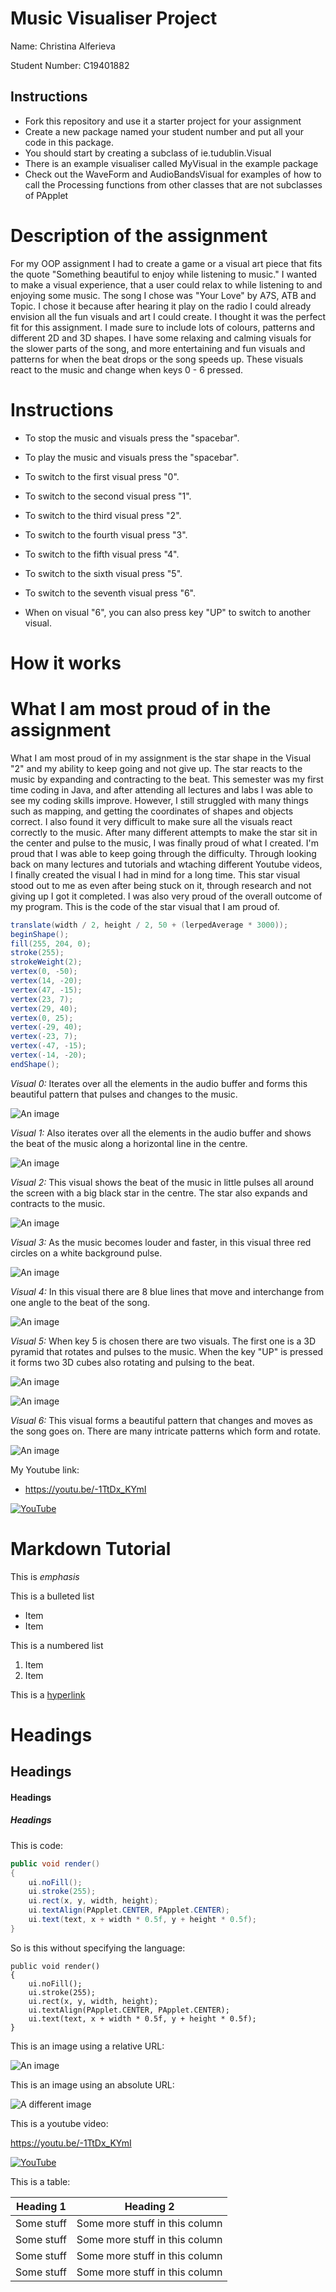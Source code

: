 # Music Visualiser Project

Name: Christina Alferieva

Student Number: C19401882

## Instructions
- Fork this repository and use it a starter project for your assignment
- Create a new package named your student number and put all your code in this package.
- You should start by creating a subclass of ie.tudublin.Visual
- There is an example visualiser called MyVisual in the example package
- Check out the WaveForm and AudioBandsVisual for examples of how to call the Processing functions from other classes that are not subclasses of PApplet

# Description of the assignment
For my OOP assignment I had to create a game or a visual art piece that fits the quote "Something beautiful to enjoy while listening to music." I wanted to make a visual experience, that a user could relax to while listening to and enjoying some music. The song I chose was "Your Love" by A7S, ATB and Topic. I chose it because after hearing it play on the radio I could already envision all the fun visuals and art I could create. I thought it was the perfect fit for this assignment. I made sure to include lots of colours, patterns and different 2D and 3D shapes. I have some relaxing and calming visuals for the slower parts of the song, and more entertaining and fun visuals and patterns for when the beat drops or the song speeds up. These visuals react to the music and change when keys 0 - 6 pressed. 


# Instructions
- To stop the music and visuals press the "spacebar".

- To play the music and visuals press the "spacebar".

- To switch to the first visual press "0".

- To switch to the second visual press "1".

- To switch to the third visual press "2".

- To switch to the fourth visual press "3".

- To switch to the fifth visual press "4".

- To switch to the sixth visual press "5".

- To switch to the seventh visual press "6".

- When on visual "6", you can also press key "UP" to switch to another visual.

# How it works



# What I am most proud of in the assignment
What I am most proud of in my assignment is the star shape in the Visual "2" and my ability to keep going and not give up. The star reacts to the music by expanding and contracting to the beat. This semester was my first time coding in Java, and after attending all lectures and labs I was able to see my coding skills improve. However, I still struggled with many things such as mapping, and getting the coordinates of shapes and objects correct. I also found it very difficult to make sure all the visuals react correctly to the music. After many different attempts to make the star sit in the center and pulse to the music, I was finally proud of what I created. I'm proud that I was able to keep going through the difficulty. Through looking back on many lectures and tutorials and wtaching different Youtube videos, I finally created the visual I had in mind for a long time. This star visual stood out to me as even after being stuck on it, through research and not giving up I got it completed. I was also very proud of the overall outcome of my program. 
This is the code of the star visual that I am proud of. 

```Java
translate(width / 2, height / 2, 50 + (lerpedAverage * 3000));
beginShape();
fill(255, 204, 0);
stroke(255);
strokeWeight(2);
vertex(0, -50);
vertex(14, -20);
vertex(47, -15);
vertex(23, 7);
vertex(29, 40);
vertex(0, 25);
vertex(-29, 40);
vertex(-23, 7);
vertex(-47, -15);
vertex(-14, -20);
endShape(); 
```

*Visual 0:* Iterates over all the elements in the audio buffer and forms this beautiful pattern that pulses and changes to the music.

![An image](images/0.PNG)

*Visual 1:* Also iterates over all the elements in the audio buffer and shows the beat of the music along a horizontal line in the centre.

![An image](images/1.PNG)

*Visual 2:* This visual shows the beat of the music in little pulses all around the screen with a big black star in the centre. The star also expands and contracts to the music.

![An image](images/2.PNG)

*Visual 3:* As the music becomes louder and faster, in this visual three red circles on a white background pulse.

![An image](images/3.PNG)

*Visual 4:* In this visual there are 8 blue lines that move and interchange from one angle to the beat of the song.

![An image](images/4.PNG)

*Visual 5:* When key 5 is chosen there are two visuals. The first one is a 3D pyramid that rotates and pulses to the music. When the key "UP" is pressed it forms two 3D cubes also rotating and pulsing to the beat.

![An image](images/5.PNG)

![An image](images/5.2.PNG)

*Visual 6:* This visual forms a beautiful pattern that changes and moves as the song goes on. There are many intricate patterns which form and rotate. 

![An image](images/6.PNG)



My Youtube link:
- https://youtu.be/-1TtDx_KYmI

[![YouTube](https://youtu.be/-1TtDx_KYmI/0.JPG)](https://youtu.be/-1TtDx_KYmI)




# Markdown Tutorial

This is *emphasis*

This is a bulleted list

- Item
- Item

This is a numbered list

1. Item
1. Item

This is a [hyperlink](http://bryanduggan.org)

# Headings
## Headings
#### Headings
##### Headings

This is code:

```Java
public void render()
{
	ui.noFill();
	ui.stroke(255);
	ui.rect(x, y, width, height);
	ui.textAlign(PApplet.CENTER, PApplet.CENTER);
	ui.text(text, x + width * 0.5f, y + height * 0.5f);
}
```

So is this without specifying the language:

```
public void render()
{
	ui.noFill();
	ui.stroke(255);
	ui.rect(x, y, width, height);
	ui.textAlign(PApplet.CENTER, PApplet.CENTER);
	ui.text(text, x + width * 0.5f, y + height * 0.5f);
}
```

This is an image using a relative URL:

![An image](images/p8.png)

This is an image using an absolute URL:

![A different image](https://bryanduggandotorg.files.wordpress.com/2019/02/infinite-forms-00045.png?w=595&h=&zoom=2)

This is a youtube video:


https://youtu.be/-1TtDx_KYmI

[![YouTube](http://img.youtube.com/vi/J2kHSSFA4NU/0.jpg)](https://www.youtube.com/watch?v=J2kHSSFA4NU)

This is a table:

| Heading 1 | Heading 2 |
|-----------|-----------|
|Some stuff | Some more stuff in this column |
|Some stuff | Some more stuff in this column |
|Some stuff | Some more stuff in this column |
|Some stuff | Some more stuff in this column |

